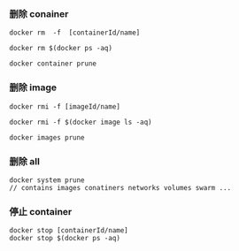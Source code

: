###  删除 conainer

```
docker rm  -f  [containerId/name]

docker rm $(docker ps -aq)

docker container prune
```

### 删除 image

```
docker rmi -f [imageId/name]

docker rmi -f $(docker image ls -aq)

docker images prune
```

### 删除 all

```shell
docker system prune
// contains images conatiners networks volumes swarm ...
```

### 停止 container

```
docker stop [containerId/name]
docker stop $(docker ps -aq)
```

